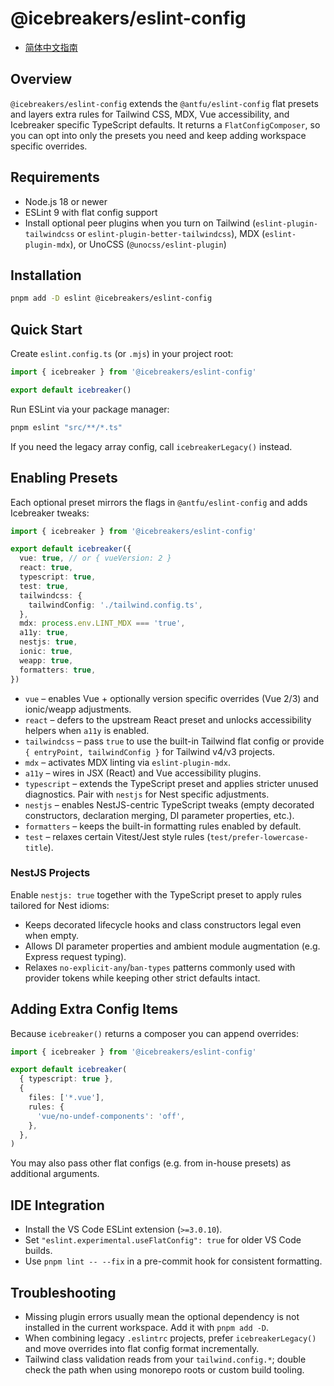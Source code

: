 # @icebreakers/eslint-config

- [简体中文指南](./README.zh.md)

## Overview

`@icebreakers/eslint-config` extends the `@antfu/eslint-config` flat presets and layers extra rules for Tailwind CSS, MDX, Vue accessibility, and Icebreaker specific TypeScript defaults. It returns a `FlatConfigComposer`, so you can opt into only the presets you need and keep adding workspace specific overrides.

## Requirements

- Node.js 18 or newer
- ESLint 9 with flat config support
- Install optional peer plugins when you turn on Tailwind (`eslint-plugin-tailwindcss` or `eslint-plugin-better-tailwindcss`), MDX (`eslint-plugin-mdx`), or UnoCSS (`@unocss/eslint-plugin`)

## Installation

```bash
pnpm add -D eslint @icebreakers/eslint-config
```

## Quick Start

Create `eslint.config.ts` (or `.mjs`) in your project root:

```ts
import { icebreaker } from '@icebreakers/eslint-config'

export default icebreaker()
```

Run ESLint via your package manager:

```bash
pnpm eslint "src/**/*.ts"
```

If you need the legacy array config, call `icebreakerLegacy()` instead.

## Enabling Presets

Each optional preset mirrors the flags in `@antfu/eslint-config` and adds Icebreaker tweaks:

```ts
import { icebreaker } from '@icebreakers/eslint-config'

export default icebreaker({
  vue: true, // or { vueVersion: 2 }
  react: true,
  typescript: true,
  test: true,
  tailwindcss: {
    tailwindConfig: './tailwind.config.ts',
  },
  mdx: process.env.LINT_MDX === 'true',
  a11y: true,
  nestjs: true,
  ionic: true,
  weapp: true,
  formatters: true,
})
```

- `vue` – enables Vue + optionally version specific overrides (Vue 2/3) and ionic/weapp adjustments.
- `react` – defers to the upstream React preset and unlocks accessibility helpers when `a11y` is enabled.
- `tailwindcss` – pass `true` to use the built-in Tailwind flat config or provide `{ entryPoint, tailwindConfig }` for Tailwind v4/v3 projects.
- `mdx` – activates MDX linting via `eslint-plugin-mdx`.
- `a11y` – wires in JSX (React) and Vue accessibility plugins.
- `typescript` – extends the TypeScript preset and applies stricter unused diagnostics. Pair with `nestjs` for Nest specific adjustments.
- `nestjs` – enables NestJS-centric TypeScript tweaks (empty decorated constructors, declaration merging, DI parameter properties, etc.).
- `formatters` – keeps the built-in formatting rules enabled by default.
- `test` – relaxes certain Vitest/Jest style rules (`test/prefer-lowercase-title`).

### NestJS Projects

Enable `nestjs: true` together with the TypeScript preset to apply rules tailored for Nest idioms:

- Keeps decorated lifecycle hooks and class constructors legal even when empty.
- Allows DI parameter properties and ambient module augmentation (e.g. Express request typing).
- Relaxes `no-explicit-any`/`ban-types` patterns commonly used with provider tokens while keeping other strict defaults intact.

## Adding Extra Config Items

Because `icebreaker()` returns a composer you can append overrides:

```ts
import { icebreaker } from '@icebreakers/eslint-config'

export default icebreaker(
  { typescript: true },
  {
    files: ['*.vue'],
    rules: {
      'vue/no-undef-components': 'off',
    },
  },
)
```

You may also pass other flat configs (e.g. from in-house presets) as additional arguments.

## IDE Integration

- Install the VS Code ESLint extension (`>=3.0.10`).
- Set `"eslint.experimental.useFlatConfig": true` for older VS Code builds.
- Use `pnpm lint -- --fix` in a pre-commit hook for consistent formatting.

## Troubleshooting

- Missing plugin errors usually mean the optional dependency is not installed in the current workspace. Add it with `pnpm add -D`.
- When combining legacy `.eslintrc` projects, prefer `icebreakerLegacy()` and move overrides into flat config format incrementally.
- Tailwind class validation reads from your `tailwind.config.*`; double check the path when using monorepo roots or custom build tooling.
